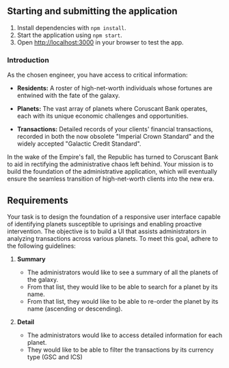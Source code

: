 ## Starting and submitting the application
1. Install dependencies with `npm install`.
2. Start the application using `npm start`.
3. Open [http://localhost:3000](http://localhost:3000) in your browser to test the app.

### Introduction
As the chosen engineer, you have access to critical information:

* **Residents:** A roster of high-net-worth individuals whose fortunes are entwined with the fate of the galaxy.

* **Planets:** The vast array of planets where Coruscant Bank operates, each with its unique economic challenges and opportunities.

* **Transactions:** Detailed records of your clients' financial transactions, recorded in both the now obsolete "Imperial Crown Standard" and the widely accepted "Galactic Credit Standard".

In the wake of the Empire's fall, the Republic has turned to Coruscant Bank to aid in rectifying the administrative chaos left behind. Your mission is to build the foundation of the administrative application, which will eventually ensure the seamless transition of high-net-worth clients into the new era.

## Requirements

Your task is to design the foundation of a responsive user interface capable of identifying planets susceptible to uprisings and enabling proactive intervention. The objective is to build a UI that assists administrators in analyzing transactions across various planets. To meet this goal, adhere to the following guidelines:

1. **Summary**
    - The administrators would like to see a summary of all the planets of the galaxy.
    - From that list, they would like to be able to search for a planet by its name.
    - From that list, they would like to be able to re-order the planet by its name (ascending or descending).

2. **Detail**
    - The administrators would like to access detailed information for each planet.
    - They would like to be able to filter the transactions by its currency type (GSC and ICS)
